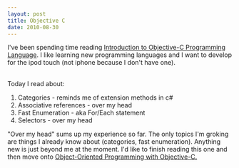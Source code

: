 ```yaml
---
layout: post
title: Objective C
date: 2010-08-30
---
```


I've been spending time reading <a href="http://developer.apple.com/iphone/library/documentation/Cocoa/Conceptual/ObjectiveC/Introduction/introObjectiveC.html#//apple_ref/doc/uid/TP30001163">Introduction to Objective-C Programming Language</a>.  I like learning new programming languages and I want to develop for the <span class="blsp-spelling-error" id="SPELLING_ERROR_0">ipod</span> touch (not <span class="blsp-spelling-error" id="SPELLING_ERROR_1">iphone</span> because I don't have one). <div><br /></div><div>Today I read about:</div><div><ol><li>Categories - reminds me of extension methods in c#</li><li>Associative references - over my head</li><li>Fast Enumeration - aka For/Each statement</li><li>Selectors - over my head</li></ol><div>"Over my head" sums up my experience so far.  The only topics I'm <span class="blsp-spelling-error" id="SPELLING_ERROR_2">groking</span> are things I already know about (categories, fast enumeration).  Anything new is just beyond me at the moment.  I'd like to finish reading this one and then move onto <a href="http://developer.apple.com/mac/library/documentation/cocoa/conceptual/oop_objc/Introduction/Introduction.html">Object-Oriented Programming with Objective-C.</a></div></div>

